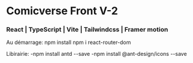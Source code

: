 # Comicverse Front V-2

### React | TypeScript | Vite | Tailwindcss | Framer motion

Au démarrage:
npm install
npm i react-router-dom

 Libirairie:
-npm install antd --save
-npm install @ant-design/icons --save
